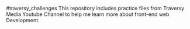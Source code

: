 #traversy_challenges
This repository includes practice files from Traversy Media Youtube Channel to help me learn more about front-end web Development.
